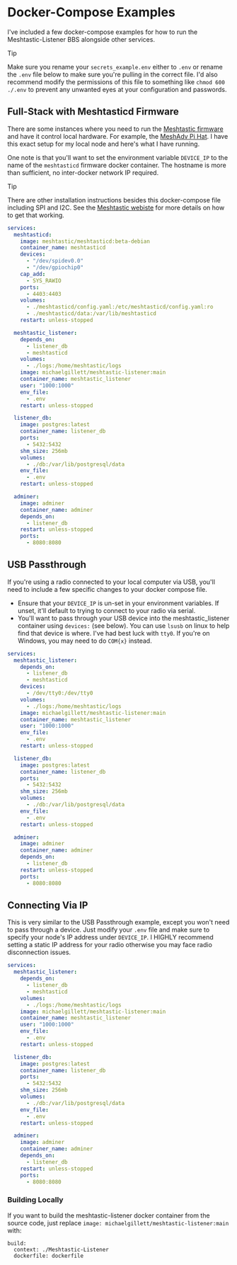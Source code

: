 # Docker-Compose Examples

I've included a few docker-compose examples for how to run the Meshtastic-Listener BBS alongside other services.

> [!TIP]
> Make sure you rename your `secrets_example.env` either to `.env` or rename the `.env` file below to make sure you're pulling in the correct file. I'd also recommend modify the permissions of this file to something like `chmod 600 ./.env` to prevent any unwanted eyes at your configuration and passwords.


## Full-Stack with Meshtasticd Firmware
There are some instances where you need to run the [Meshtastic firmware](https://github.com/meshtastic/firmware) and have it control local hardware. For example, the [MeshAdv Pi Hat](https://github.com/chrismyers2000/MeshAdv-Pi-Hat). I have this exact setup for my local node and here's what I have running.

One note is that you'll want to set the environment variable `DEVICE_IP` to the name of the `meshtasticd` firmware docker container. The hostname is more than sufficient, no inter-docker network IP required.

> [!TIP]
> There are other installation instructions besides this docker-compose file including SPI and I2C. See the [Meshtastic webiste](https://meshtastic.org/docs/software/linux/installation/) for more details on how to get that working.

```yaml
services:
  meshtasticd:
    image: meshtastic/meshtasticd:beta-debian
    container_name: meshtasticd
    devices:
      - "/dev/spidev0.0"
      - "/dev/gpiochip0"
    cap_add:
      - SYS_RAWIO
    ports:
      - 4403:4403
    volumes:
      - ./meshtasticd/config.yaml:/etc/meshtasticd/config.yaml:ro
      - ./meshtasticd/data:/var/lib/meshtasticd
    restart: unless-stopped

  meshtastic_listener:
    depends_on:
      - listener_db
      - meshtasticd
    volumes:
      - ./logs:/home/meshtastic/logs
    image: michaelgillett/meshtastic-listener:main
    container_name: meshtastic_listener
    user: "1000:1000"
    env_file:
      - .env
    restart: unless-stopped

  listener_db:
    image: postgres:latest
    container_name: listener_db
    ports:
      - 5432:5432
    shm_size: 256mb
    volumes:
      - ./db:/var/lib/postgresql/data
    env_file:
      - .env
    restart: unless-stopped

  adminer:
    image: adminer
    container_name: adminer
    depends_on:
      - listener_db
    restart: unless-stopped
    ports:
      - 8080:8080
```

## USB Passthrough
If you're using a radio connected to your local computer via USB, you'll need to include a few specific changes to your docker compose file.

- Ensure that your `DEVICE_IP` is un-set in your environment variables. If unset, it'll default to trying to connect to your radio via serial.
- You'll want to pass through your USB device into the meshtastic_listener container using `devices:` (see below). You can use `lsusb` on linux to help find that device is where. I've had best luck with `tty0`. If you're on Windows, you may need to do `COM{x}` instead.

```yaml
services:
  meshtastic_listener:
    depends_on:
      - listener_db
      - meshtasticd
    devices:
      - /dev/tty0:/dev/tty0
    volumes:
      - ./logs:/home/meshtastic/logs
    image: michaelgillett/meshtastic-listener:main
    container_name: meshtastic_listener
    user: "1000:1000"
    env_file:
      - .env
    restart: unless-stopped

  listener_db:
    image: postgres:latest
    container_name: listener_db
    ports:
      - 5432:5432
    shm_size: 256mb
    volumes:
      - ./db:/var/lib/postgresql/data
    env_file:
      - .env
    restart: unless-stopped

  adminer:
    image: adminer
    container_name: adminer
    depends_on:
      - listener_db
    restart: unless-stopped
    ports:
      - 8080:8080
```

## Connecting Via IP
This is very similar to the USB Passthrough example, except you won't need to pass through a device. Just modify your `.env` file and make sure to specify your node's IP address under `DEVICE_IP`. I HIGHLY recommend setting a static IP address for your radio otherwise you may face radio disconnection issues.

```yaml
services:
  meshtastic_listener:
    depends_on:
      - listener_db
      - meshtasticd
    volumes:
      - ./logs:/home/meshtastic/logs
    image: michaelgillett/meshtastic-listener:main
    container_name: meshtastic_listener
    user: "1000:1000"
    env_file:
      - .env
    restart: unless-stopped

  listener_db:
    image: postgres:latest
    container_name: listener_db
    ports:
      - 5432:5432
    shm_size: 256mb
    volumes:
      - ./db:/var/lib/postgresql/data
    env_file:
      - .env
    restart: unless-stopped

  adminer:
    image: adminer
    container_name: adminer
    depends_on:
      - listener_db
    restart: unless-stopped
    ports:
      - 8080:8080
```

### Building Locally
If you want to build the meshtastic-listener docker container from the source code, just replace `image: michaelgillett/meshtastic-listener:main` with:
```
build:
  context: ./Meshtastic-Listener
  dockerfile: dockerfile
```
